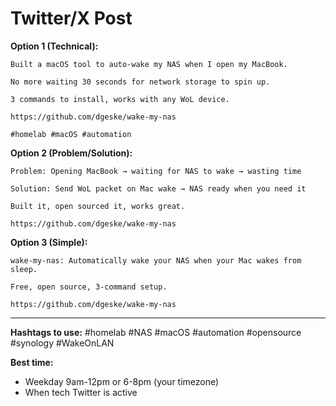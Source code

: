 # Twitter/X Post

**Option 1 (Technical):**
```
Built a macOS tool to auto-wake my NAS when I open my MacBook.

No more waiting 30 seconds for network storage to spin up.

3 commands to install, works with any WoL device.

https://github.com/dgeske/wake-my-nas

#homelab #macOS #automation
```

**Option 2 (Problem/Solution):**
```
Problem: Opening MacBook → waiting for NAS to wake → wasting time

Solution: Send WoL packet on Mac wake → NAS ready when you need it

Built it, open sourced it, works great.

https://github.com/dgeske/wake-my-nas
```

**Option 3 (Simple):**
```
wake-my-nas: Automatically wake your NAS when your Mac wakes from sleep.

Free, open source, 3-command setup.

https://github.com/dgeske/wake-my-nas
```

---

**Hashtags to use:**
#homelab #NAS #macOS #automation #opensource #synology #WakeOnLAN

**Best time:** 
- Weekday 9am-12pm or 6-8pm (your timezone)
- When tech Twitter is active
